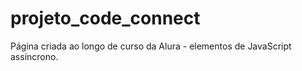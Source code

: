 # projeto_code_connect
Página criada ao longo de curso da Alura - elementos de JavaScript assíncrono.
